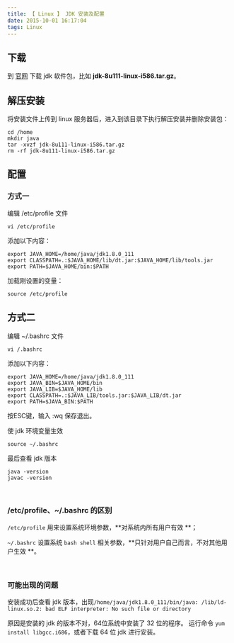 ```yaml
---
title: 【 Linux 】 JDK 安装及配置
date: 2015-10-01 16:17:04
tags: Linux
---
```

## 下载
到 [官网](http://www.oracle.com/technetwork/java/javase/downloads/jdk8-downloads-2133151.html) 下载 jdk 软件包，比如  **jdk-8u111-linux-i586.tar.gz**。

## 解压安装
将安装文件上传到 linux 服务器后，进入到该目录下执行解压安装并删除安装包：
```
cd /home
mkdir java
tar -xvzf jdk-8u111-linux-i586.tar.gz
rm -rf jdk-8u111-linux-i586.tar.gz
```

## 配置

### 方式一
编辑 /etc/profile 文件
```
vi /etc/profile
```

添加以下内容：
```
export JAVA_HOME=/home/java/jdk1.8.0_111
export CLASSPATH=.:$JAVA_HOME/lib/dt.jar:$JAVA_HOME/lib/tools.jar
export PATH=$JAVA_HOME/bin:$PATH
```

加载刚设置的变量：
```
source /etc/profile
```

## 方式二
编辑 ~/.bashrc 文件
```
vi /.bashrc
```

添加以下内容：
```
export JAVA_HOME=/home/java/jdk1.8.0_111
export JAVA_BIN=$JAVA_HOME/bin
export JAVA_LIB=$JAVA_HOME/lib
export CLASSPATH=.:$JAVA_LIB/tools.jar:$JAVA_LIB/dt.jar
export PATH=$JAVA_BIN:$PATH
```
按ESC键，输入 :wq 保存退出。

使 jdk 环境变量生效
```
source ~/.bashrc
```

最后查看 jdk 版本
```
java -version
javac -version
```

<br/>

### /etc/profile、~/.bashrc 的区别
`/etc/profile` 用来设置系统环境参数，**对系统内所有用户有效 **；

`~/.bashrc` 设置系统 `bash shell` 相关参数，**只针对用户自己而言，不对其他用户生效 **。

<br/>

### 可能出现的问题
安装成功后查看 jdk 版本，出现`/home/java/jdk1.8.0_111/bin/java: /lib/ld-linux.so.2: bad ELF interpreter: No such file or directory`

原因是安装的 jdk 的版本不对，64位系统中安装了 32 位的程序。
运行命令 `yum install libgcc.i686`，或者下载 64 位 jdk 进行安装。

